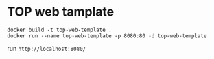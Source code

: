 # TOP web tamplate

```
docker build -t top-web-template .
docker run --name top-web-template -p 8080:80 -d top-web-template
```

run `http://localhost:8080/`
